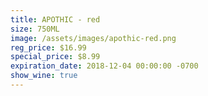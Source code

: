 ```yaml
---
title: APOTHIC - red
size: 750ML
image: /assets/images/apothic-red.png
reg_price: $16.99
special_price: $8.99
expiration_date: 2018-12-04 00:00:00 -0700
show_wine: true
---
```


